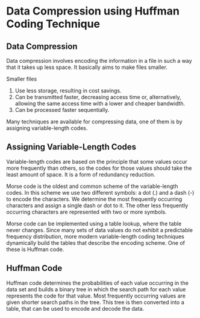# Data Compression using Huffman Coding Technique

## Data Compression

Data compression involves encoding the information in a file in such a way that it takes up less space. It basically aims to make files smaller.

Smaller files 
1. Use less storage, resulting in cost savings.
2. Can be transmitted faster, decreasing access time or, alternatively, allowing the same access time with a lower and cheaper bandwidth.
3. Can be processed faster sequentially.

Many techniques are available for compressing data, one of them is by assigning variable-length codes.

## Assigning Variable-Length Codes

Variable-length codes are based on the principle that some values occur more frequently than others, so the codes for those values should take the least amount of space. It is a form of redundancy reduction.

Morse code is the oldest and common scheme of the variable-length codes. In this scheme we use two different symbols: a dot (.) and a dash (-) to encode the characters. We determine the most frequently occurring characters and assign a single dash or dot to it. The other less frequently occurring characters are represented with two or more symbols.

Morse code can be implemented using a table lookup, where the table never changes. Since many sets of data values do not exhibit a predictable frequency distribution, more modern variable-length coding techniques dynamically build the tables that describe the encoding scheme. One of these is Huffman code.

## Huffman Code

Huffman code determines the probabilities of each value occurring in the data set and builds a binary tree in which the search path for each value represents the code for that value. Most frequently occurring values are given shorter search paths in the tree. This tree is then converted into a table, that can be used to encode and decode the data.